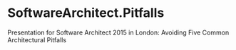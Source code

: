 # SoftwareArchitect.Pitfalls
Presentation for Software Architect 2015 in London: Avoiding Five Common Architectural Pitfalls
